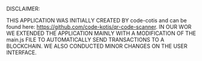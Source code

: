 DISCLAIMER: 

THIS APPLICATION WAS INITIALLY CREATED BY code-cotis and can be found here: https://github.com/code-kotis/qr-code-scanner.
IN OUR WOR WE EXTENDED THE APPLICATION MAINLY WITH A MODIFICATION OF THE main.js FILE TO AUTOMATICALLY SEND TRANSACTIONS TO A BLOCKCHAIN.
WE ALSO CONDUCTED MINOR CHANGES ON THE USER INTERFACE. 